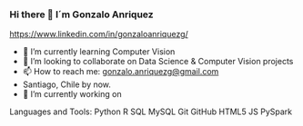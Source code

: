 ### Hi there 👋 I´m Gonzalo Anriquez

https://www.linkedin.com/in/gonzaloanriquezg/ 

- 🌱 I’m currently learning Computer Vision
- 👯 I’m looking to collaborate on Data Science & Computer Vision projects
- 📫 How to reach me: gonzalo.anriquezg@gmail.com
-  Santiago, Chile by now.
- 🔭 I’m currently working on 

Languages and Tools:
Python R SQL MySQL Git GitHub HTML5 JS PySpark

<!--

**gonzaloanriquez/gonzaloanriquez** is a ✨ _special_ ✨ repository because its `README.md` (this file) appears on your GitHub profile.

Here are some ideas to get you started:



- 🤔 I’m looking for help with ...
- 💬 Ask me about ...


- ⚡ Fun fact: ...


